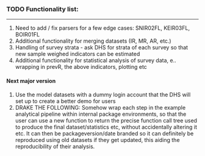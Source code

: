
### TODO Functionality list:

---

1. Need to add / fix parsers for a few edge cases: SNIR02FL, KEIR03FL, BOIR01FL
2. Additional functionality for merging datasets (IR, MR, AR, etc.)
3. Handling of survey strata - ask DHS for strata of each survey so that new sample weighed indicators can be estimated
4. Additional functionality for statistical analysis of survey data, e.. wrapping in prevR, the above indicators, plotting etc


#### Next major version


1. Use the model datasets with a dummy login account that the DHS will set up to create a better demo for users
2. DRAKE THE FOLLOWING: Somehow wrap each step in the example analytical pipeline within internal package environments, so that the 
user can use a new function to return the precise function call tree used to produce the final dataset/statistics etc,
without accidentally altering it etc. It can then be packageversion/date branded so it can definitely be reproduced using
old datasets if they get updated, this aiding the reproducibility of their analysis.
